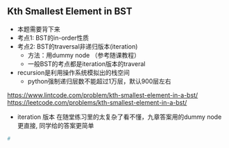## Kth Smallest Element in BST
- 本题需要背下来
- 考点1: BST的in-order性质
- 考点2: BST的traversal非递归版本(iteration)
    - 方法：用dummy node （参考随课教程）
    - 一般BST的考点都是iteration版本的traveral
- recursion是利用操作系统模拟出的栈空间
    - python强制递归层数不能超过1万层，默认900层左右
    
https://www.lintcode.com/problem/kth-smallest-element-in-a-bst/
https://leetcode.com/problems/kth-smallest-element-in-a-bst/

- iteration 版本 在随堂练习里的太复杂了看不懂，九章答案用的dummy node更直接, 同学给的答案更简单



```py
#

```



